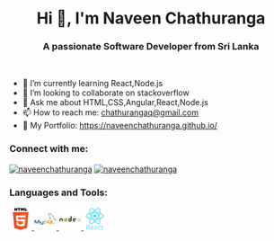 <h1 align="center">Hi 👋, I'm Naveen Chathuranga</h1>
<h3 align="center">A passionate Software Developer from Sri Lanka</h3>
<br>

- 🌱 I’m currently learning React,Node.js
- 👯 I’m looking to collaborate on stackoverflow
- 💬 Ask me about HTML,CSS,Angular,React,Node.js
- 📫 How to reach me: chathurangaq@gmail.com
- 🔭 My Portfolio: https://naveenchathuranga.github.io/

<h3 align="left">Connect with me:</h3>
<p align="left">
<a href="https://dev.to/naveenchathuranga" target="blank"><img align="center" src="https://raw.githubusercontent.com/rahuldkjain/github-profile-readme-generator/master/src/images/icons/Social/devto.svg" alt="naveenchathuranga" height="30" width="40" /></a>
<a href="https://www.linkedin.com/in/naveen-chathuranga/" target="blank"><img align="center" src="https://raw.githubusercontent.com/rahuldkjain/github-profile-readme-generator/master/src/images/icons/Social/linked-in-alt.svg" alt="naveenchathuranga" height="30" width="40" /></a>
</p>

<h3 align="left">Languages and Tools:</h3>
<p align="left"> 
<a href="https://www.w3.org/html/" target="_blank" rel="noreferrer"> <img src="https://raw.githubusercontent.com/devicons/devicon/master/icons/html5/html5-original-wordmark.svg" alt="html5" width="40" height="40"/> </a>
<a href="https://www.mysql.com/" target="_blank" rel="noreferrer"> <img src="https://raw.githubusercontent.com/devicons/devicon/master/icons/mysql/mysql-original-wordmark.svg" alt="mysql" width="40" height="40"/> </a>
<a href="https://nodejs.org" target="_blank" rel="noreferrer"> <img src="https://raw.githubusercontent.com/devicons/devicon/master/icons/nodejs/nodejs-original-wordmark.svg" alt="nodejs" width="40" height="40"/> </a>
<a href="https://reactjs.org/" target="_blank" rel="noreferrer"> <img src="https://raw.githubusercontent.com/devicons/devicon/master/icons/react/react-original-wordmark.svg" alt="react" width="40" height="40"/> </a> </p>

<!--
**NaveenChathuranga/NaveenChathuranga** is a ✨ _special_ ✨ repository because its `README.md` (this file) appears on your GitHub profile.
Here are some ideas to get you started:

- 🔭 I’m currently working on ...
- 🤔 I’m looking for help with ...
- 😄 Pronouns: ...
- ⚡ Fun fact: ...
-->
